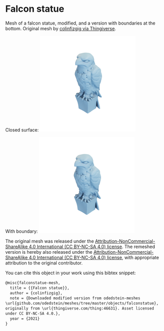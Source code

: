 # Falcon statue

Mesh of a falcon statue, modified, and a version with boundaries at the bottom.
Original mesh by [colinfizgig via Thingiverse](https://www.thingiverse.com/thing:46631).

Closed surface:
![falconstatue](falconstatue.png)

With boundary:
![falconstatue_boundary](falconstatue_boundary.png)

The original mesh was released under the [Attribution-NonCommercial-ShareAlike 4.0 International (CC BY-NC-SA 4.0) license](https://creativecommons.org/licenses/by-nc-sa/4.0/).
The remeshed version is hereby also released under the [Attribution-NonCommercial-ShareAlike 4.0 International (CC BY-NC-SA 4.0) license](https://creativecommons.org/licenses/by-nc-sa/4.0/), with appropriate attribution to the original contributor.

You can cite this object in your work using this bibtex snippet:
```
@misc{falconstatue-mesh,
  title = {{Falcon statue}},
  author = {colinfizgig},
  note = {Downloaded modified version from odedstein-meshes \url{github.com/odedstein/meshes/tree/master/objects/falconstatue}, originally from \url{thingiverse.com/thing:46631}. Asset licensed under CC BY-NC-SA 4.0.},
  year = {2021}
}
```
